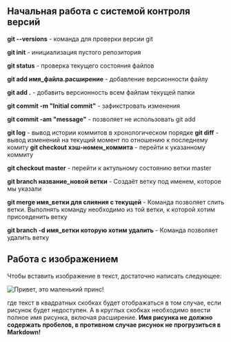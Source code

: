 ## Начальная работа с системой контроля версий

**git --versions** - команда для проверки версии git

**git init** -  инициализация пустого репозитория

**git status** - проверка текущего состояния файлов

**git add имя_файла.расширение** - добавление версионности файлу

**git add .** - добавить версионность всем файлам текущей папки

**git commit -m "Initial commit"** - зафикстровать изменения

**git commit -am "message"** - позволяет не использовать git add

**git log** - вывод истории коммитов в хронологическом порядке
**git diff** - вывод изменений на текущий момент по отношению к последнему комиту
**git checkout хэш-номен_коммита** - перейти к указанному коммиту

**git checkout master** - перейти к актульному состоянию ветки master

**git branch название_новой ветки** - Создаёт ветку под именем, которое мы указали

**git merge имя_ветки для слияния с текущей** - Команда позволяет слить ветки. Выполнять команду необходимо из той ветки, к которой хотим присоеденить ветку

**git branch -d имя_ветки которую хотим удалить** - Команда позволяет удалить ветку

## Работа с изображением

Чтобы вставить изображение в текст, достаточно написать следующее:

![Привет, это маленький принс!](little_prince.jpeg)

где текст в квадратных скобках будет отображаться в том случае, если рисунок будет недоступен. А в круглых скобках необходимо ввести полное имя рисунка, включая расширение. **Имя рисунка не должно содержать пробелов, в противном случае рисунок не прогрузиться в Markdown!**




